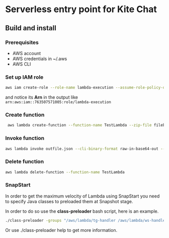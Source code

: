# Serverless entry point for Kite Chat

## Build and install

### Prerequisites

- AWS account
- AWS credentials in ~/.aws
- AWS CLI

### Set up IAM role

```bash
aws iam create-role --role-name lambda-execution --assume-role-policy-document '{"Version": "2012-10-17","Statement": [{ "Effect": "Allow", "Principal": {"Service": "lambda.amazonaws.com"}, "Action": "sts:AssumeRole"}]}'
```

and notice its **Arn** in the output like `arn:aws:iam::763507571005:role/lambda-execution`

### Create function

```bash
 aws lambda create-function --function-name TestLambda --zip-file fileb://./target/function.zip --handler "io.quarkus.amazon.lambda.runtime.QuarkusStreamHandler::handleRequest" --runtime java17 --role "arn:aws:iam::763507571005:role/lambda-execution" --timeout 15 --memory-size 128
```

### Invoke function

```bash
aws lambda invoke outfile.json --cli-binary-format raw-in-base64-out --function-name TestLambda --payload file://./payload.json --output json
```

### Delete function

```bash
aws lambda delete-function --function-name TestLambda
```

### SnapStart
In order to get the maximum velocity of Lambda using SnapStart you need to 
specify Java classes to preloaded them at Snapshot stage.

In order to do so use the **class-preloader** bash script, here is an example.
```bash
./class-preloader -groups "/aws/lambda/tg-handler /aws/lambda/ws-handler /aws/lambda/lifecycle-handler"
```
Or use ./class-preloader help to get more information.
